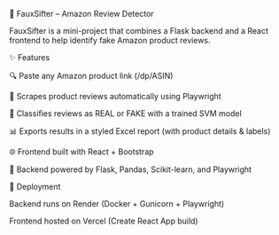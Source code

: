 🛒 FauxSifter – Amazon Review Detector

FauxSifter is a mini-project that combines a Flask backend and a React frontend to help identify fake Amazon product reviews.

✨ Features

🔍 Paste any Amazon product link (/dp/ASIN)

🤖 Scrapes product reviews automatically using Playwright

🧠 Classifies reviews as REAL or FAKE with a trained SVM model

📊 Exports results in a styled Excel report (with product details & labels)

🌐 Frontend built with React + Bootstrap

🐍 Backend powered by Flask, Pandas, Scikit-learn, and Playwright

🚀 Deployment

Backend runs on Render (Docker + Gunicorn + Playwright)

Frontend hosted on Vercel (Create React App build)
